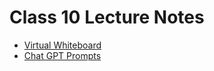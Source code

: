 # Class 10 Lecture Notes

* [Virtual Whiteboard](https://projects.invisionapp.com/freehand/document/IAk6cl2Nq)
* [Chat GPT Prompts](https://chat.openai.com/share/4d399cd1-6993-444e-a960-4e56b5a17982)
